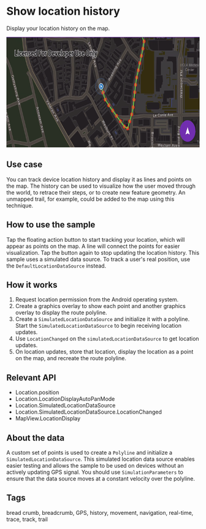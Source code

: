 # Show location history

Display your location history on the map.

![Image of show location history](show-location-history.png)

## Use case

You can track device location history and display it as lines and points on the map. The history can be used to visualize how the user moved through the world, to retrace their steps, or to create new feature geometry. An unmapped trail, for example, could be added to the map using this technique.

## How to use the sample

Tap the floating action button to start tracking your location, which will appear as points on the map. A line will connect the points for easier visualization. Tap the button again to stop updating the location history. This sample uses a simulated data source. To track a user's real position, use the `DefaultLocationDataSource` instead.

## How it works

1. Request location permission from the Android operating system.
2. Create a graphics overlay to show each point and another graphics overlay to display the route polyline.
3. Create a `SimulatedLocationDataSource` and initialize it with a polyline. Start the `SimulatedLocationDataSource` to begin receiving location updates.
4. Use `LocationChanged` on the `simulatedLocationDataSource` to get location updates.
5. On location updates, store that location, display the location as a point on the map, and recreate the route polyline.

## Relevant API

* Location.position
* Location.LocationDisplayAutoPanMode
* Location.SimulatedLocationDataSource
* Location.SimulatedLocationDataSource.LocationChanged
* MapView.LocationDisplay

## About the data

A custom set of points is used to create a `Polyline` and initialize a `SimulatedLocationDataSource`. This simulated location data source enables easier testing and allows the sample to be used on devices without an actively updating GPS signal. You should use `SimulationParameters` to ensure that the data source moves at a constant velocity over the polyline.

## Tags

bread crumb, breadcrumb, GPS, history, movement, navigation, real-time, trace, track, trail
